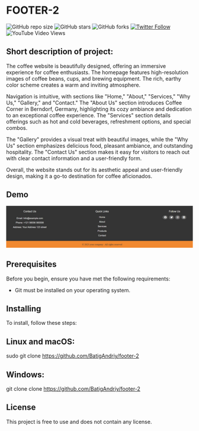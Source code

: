# FOOTER-2

![GitHub repo size](https://img.shields.io/github/repo-size/BatigAndriy/footer-2)
![GitHub stars](https://img.shields.io/github/stars/BatigAndriy/footer-2?style=social)
![GitHub forks](https://img.shields.io/github/forks/BatigAndriy/footer-2?style=social)
[![Twitter Follow](https://img.shields.io/twitter/follow/yourtwitterhandle?style=social)](https://twitter.com/yourtwitterhandle)
![YouTube Video Views](https://img.shields.io/youtube/views/dQw4w9WgXcQ?style=social)

## Short description of project:
The coffee website is beautifully designed, offering an immersive experience for coffee enthusiasts. The homepage features high-resolution images of coffee beans, cups, and brewing equipment. The rich, earthy color scheme creates a warm and inviting atmosphere.

Navigation is intuitive, with sections like "Home," "About," "Services," "Why Us," "Gallery," and "Contact." The "About Us" section introduces Coffee Corner in Berndorf, Germany, highlighting its cozy ambiance and dedication to an exceptional coffee experience. The "Services" section details offerings such as hot and cold beverages, refreshment options, and special combos.

The "Gallery" provides a visual treat with beautiful images, while the "Why Us" section emphasizes delicious food, pleasant ambiance, and outstanding hospitality. The "Contact Us" section makes it easy for visitors to reach out with clear contact information and a user-friendly form.

Overall, the website stands out for its aesthetic appeal and user-friendly design, making it a go-to destination for coffee aficionados.

## Demo
![-](footer_2.jpg)

## Prerequisites
Before you begin, ensure you have met the following requirements:
- Git must be installed on your operating system.

## Installing
To install, follow these steps:

## Linux and macOS:
sudo git clone https://github.com/BatigAndriy/footer-2

## Windows:
git clone clone https://github.com/BatigAndriy/footer-2

## License
This project is free to use and does not contain any license.


